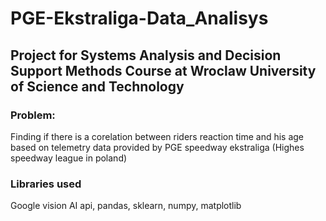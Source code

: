 # PGE-Ekstraliga-Data_Analisys
## Project for Systems Analysis and Decision Support Methods Course at Wroclaw University of Science and Technology
### Problem:
Finding if there is a corelation between riders reaction time and his age based on telemetry data provided by PGE speedway ekstraliga (Highes speedway league in poland)
### Libraries used
Google vision AI api, pandas, sklearn, numpy, matplotlib

